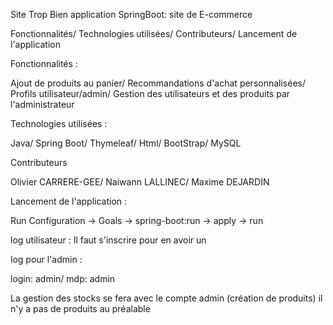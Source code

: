 Site Trop Bien application SpringBoot: site de E-commerce 

Fonctionnalités/
Technologies utilisées/
Contributeurs/
Lancement de l'application

Fonctionnalités :

Ajout de produits au panier/
Recommandations d'achat personnalisées/
Profils utilisateur/admin/
Gestion des utilisateurs et des produits par l'administrateur

Technologies utilisées :

Java/
Spring Boot/
Thymeleaf/
Html/
BootStrap/
MySQL

Contributeurs
 
Olivier CARRERE-GEE/
Naiwann LALLINEC/
Maxime DEJARDIN

Lancement de l'application :

Run Configuration -> Goals -> spring-boot:run -> apply -> run

log utilisateur : Il faut s'inscrire pour en avoir un

log pour l'admin :

login: admin/
mdp: admin

La gestion des stocks se fera avec le compte admin (création de produits) il n'y a pas de produits au préalable
